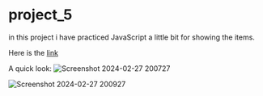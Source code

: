 # project_5

in this project i have practiced JavaScript a little bit for showing the items.

Here is the <a href="https://itskvsin.github.io/project_5/">link<a/>

A quick look:
![Screenshot 2024-02-27 200727](https://github.com/itskvsin/project_5/assets/142715013/58e8ace0-7004-4611-9d6e-e16a3368e1be)

![Screenshot 2024-02-27 200927](https://github.com/itskvsin/project_5/assets/142715013/b84a27f6-e5dc-4ead-9360-32dbd4d0d630)
